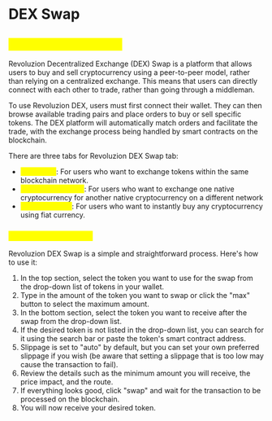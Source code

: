 # DEX Swap

## <mark style="color:yellow;">Revoluzion DEX Swap</mark>

Revoluzion Decentralized Exchange (DEX) Swap is a platform that allows users to buy and sell cryptocurrency using a peer-to-peer model, rather than relying on a centralized exchange. This means that users can directly connect with each other to trade, rather than going through a middleman.

To use Revoluzion DEX, users must first connect their wallet. They can then browse available trading pairs and place orders to buy or sell specific tokens. The DEX platform will automatically match orders and facilitate the trade, with the exchange process being handled by smart contracts on the blockchain.

There are three tabs for Revoluzion DEX Swap tab:

* <mark style="color:yellow;">**DEX Swap**</mark>: For users who want to exchange tokens within the same blockchain network.
* <mark style="color:yellow;">**Cross-chain Swap**</mark>: For users who want to exchange one native cryptocurrency for another native cryptocurrency on a different network
* <mark style="color:yellow;">**Fiat OnRamper**</mark>: For users who want to instantly buy any cryptocurrency using fiat currency.

### <mark style="color:yellow;">DEX Swap Tab Guide</mark>

Revoluzion DEX Swap is a simple and straightforward process. Here's how to use it:

1. In the top section, select the token you want to use for the swap from the drop-down list of tokens in your wallet.
2. Type in the amount of the token you want to swap or click the "max" button to select the maximum amount.
3. In the bottom section, select the token you want to receive after the swap from the drop-down list.
4. If the desired token is not listed in the drop-down list, you can search for it using the search bar or paste the token's smart contract address.
5. Slippage is set to "auto" by default, but you can set your own preferred slippage if you wish (be aware that setting a slippage that is too low may cause the transaction to fail).
6. Review the details such as the minimum amount you will receive, the price impact, and the route.
7. If everything looks good, click "swap" and wait for the transaction to be processed on the blockchain.
8. You will now receive your desired token.
